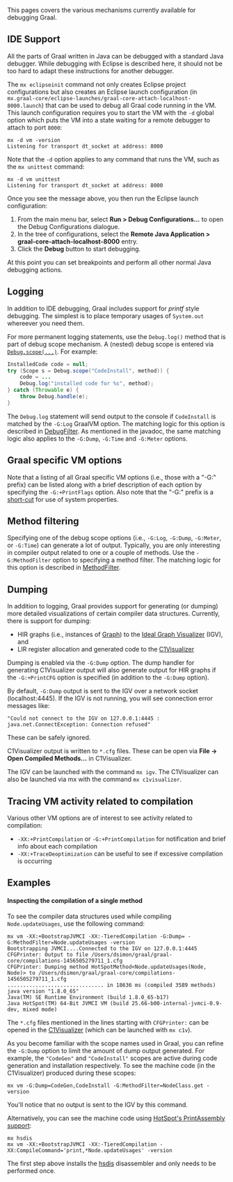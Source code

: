 
This pages covers the various mechanisms currently available for debugging Graal.

## IDE Support

All the parts of Graal written in Java can be debugged with a standard Java debugger. While debugging with Eclipse is described here, it should not be too hard to adapt these instructions for another debugger.

The `mx eclipseinit` command not only creates Eclipse project configurations but also creates an Eclipse launch configuration (in `mx.graal-core/eclipse-launches/graal-core-attach-localhost-8000.launch`) that can be used to debug all Graal code running in the VM. This launch configuration requires you to start the VM with the `-d` global option which puts the VM into a state waiting for a remote debugger to attach to port `8000`:
```
mx -d vm -version
Listening for transport dt_socket at address: 8000
```
Note that the `-d` option applies to any command that runs the VM, such as the `mx unittest` command:
```
mx -d vm unittest
Listening for transport dt_socket at address: 8000
```
Once you see the message above, you then run the Eclipse launch configuration:

1. From the main menu bar, select **Run > Debug Configurations...** to open the Debug Configurations dialogue.
2. In the tree of configurations, select the **Remote Java Application > graal-core-attach-localhost-8000** entry.
3. Click the **Debug** button to start debugging.

At this point you can set breakpoints and perform all other normal Java debugging actions.

## Logging

In addition to IDE debugging, Graal includes support for *printf* style debugging. The simplest is to place temporary usages of `System.out` whereever you need them.

For more permanent logging statements, use the `Debug.log()` method that is part of debug scope mechanism. A (nested) debug scope is entered via [`Debug.scope(...)`](https://github.com/graalvm/graal-core/blob/6daee4240193a87f43f6b8586f2749e4bae9816e/graal/com.oracle.graal.debug/src/com/oracle/graal/debug/Debug.java#L265). For example:

```java
InstalledCode code = null;
try (Scope s = Debug.scope("CodeInstall", method)) {
    code = ...
    Debug.log("installed code for %s", method);
} catch (Throwable e) {
    throw Debug.handle(e);
}
```

The `Debug.log` statement will send output to the console if `CodeInstall` is matched by the `-G:Log` GraalVM option. The matching logic for this option is described in [DebugFilter](https://github.com/graalvm/graal-core/blob/6daee4240193a87f43f6b8586f2749e4bae9816e/graal/com.oracle.graal.debug/src/com/oracle/graal/debug/DebugFilter.java#L31-L82). As mentioned in the javadoc, the same matching logic also applies to the `-G:Dump`, `-G:Time` and `-G:Meter` options.

## Graal specific VM options

Note that a listing of all Graal specific VM options (i.e., those with a "-G:" prefix) can be listed along with a brief description of each option by specifying the `-G:+PrintFlags` option. Also note that the "-G:" prefix is a [short-cut](https://github.com/graalvm/graal-core/blob/3e5b6a39007ef68a720d62170e16577a240f3616/mx.graal-core/mx_graal_8.py#L338-L352) for use of system properties.

## Method filtering

Specifying one of the debug scope options (i.e., `-G:Log`, `-G:Dump`, `-G:Meter`, or `-G:Time`) can generate a lot of output. Typically, you are only interesting in compiler output related to one or a couple of methods. Use the `-G:MethodFilter` option to specifying a method filter. The matching logic for this option is described in [MethodFilter](https://github.com/graalvm/graal-core/blob/6daee4240193a87f43f6b8586f2749e4bae9816e/graal/com.oracle.graal.debug/src/com/oracle/graal/debug/MethodFilter.java#L33-L92).

## Dumping

In addition to logging, Graal provides support for generating (or dumping) more detailed visualizations of certain compiler data structures. Currently, there is support for dumping:

* HIR graphs (i.e., instances of [Graph](https://github.com/graalvm/graal-core/blob/6daee4240193a87f43f6b8586f2749e4bae9816e/graal/com.oracle.graal.graph/src/com/oracle/graal/graph/Graph.java)) to the [Ideal Graph Visualizer](http://ssw.jku.at/General/Staff/TW/igv.html) (IGV), and
* LIR  register allocation and generated code to the [C1Visualizer](https://java.net/projects/c1visualizer/)

Dumping is enabled via the `-G:Dump` option. The dump handler for generating C1Visualizer output will also generate output for HIR graphs if the `-G:+PrintCFG` option is specified (in addition to the `-G:Dump` option).

By default, `-G:Dump` output is sent to the IGV over a network socket (localhost:4445). If the IGV is not running, you will see connection error messages like:
```
"Could not connect to the IGV on 127.0.0.1:4445 : java.net.ConnectException: Connection refused"
```
These can be safely ignored.

C1Visualizer output is written to `*.cfg` files. These can be open via **File -> Open Compiled Methods...** in C1Visualizer.

The IGV can be launched with the command `mx igv`. The C1Visualizer can also be launched via mx with the command `mx c1visualizer`.

## Tracing VM activity related to compilation

Various other VM options are of interest to see activity related to compilation:

- `-XX:+PrintCompilation` or `-G:+PrintCompilation` for notification and brief info about each compilation
- `-XX:+TraceDeoptimization` can be useful to see if excessive compilation is occurring

## Examples
#### Inspecting the compilation of a single method

To see the compiler data structures used while compiling `Node.updateUsages`, use the following command:
```
mx vm -XX:+BootstrapJVMCI -XX:-TieredCompilation -G:Dump= -G:MethodFilter=Node.updateUsages -version
Bootstrapping JVMCI....Connected to the IGV on 127.0.0.1:4445
CFGPrinter: Output to file /Users/dsimon/graal/graal-core/compilations-1456505279711_1.cfg
CFGPrinter: Dumping method HotSpotMethod<Node.updateUsages(Node, Node)> to /Users/dsimon/graal/graal-core/compilations-1456505279711_1.cfg
............................... in 18636 ms (compiled 3589 methods)
java version "1.8.0_65"
Java(TM) SE Runtime Environment (build 1.8.0_65-b17)
Java HotSpot(TM) 64-Bit JVMCI VM (build 25.66-b00-internal-jvmci-0.9-dev, mixed mode)
```
The `*.cfg` files mentioned in the lines starting with `CFGPrinter:` can be opened in the [C1Visualizer](https://java.net/projects/c1visualizer/) (which can be launched with `mx c1v`).

As you become familiar with the scope names used in Graal, you can refine the `-G:Dump` option to limit the amount of dump output generated. For example, the `"CodeGen"` and  `"CodeInstall"` scopes are active during code generation and installation respectively. To see the machine code (in the C1Visualizer) produced during these scopes:
```
mx vm -G:Dump=CodeGen,CodeInstall -G:MethodFilter=NodeClass.get -version
```
You'll notice that no output is sent to the IGV by this command.

Alternatively, you can see the machine code using [HotSpot's PrintAssembly support](https://wiki.openjdk.java.net/display/HotSpot/PrintAssembly):
```
mx hsdis
mx vm -XX:+BootstrapJVMCI -XX:-TieredCompilation -XX:CompileCommand='print,*Node.updateUsages' -version
```
The first step above installs the [hsdis](https://kenai.com/projects/base-hsdis) disassembler and only needs to be performed once.
